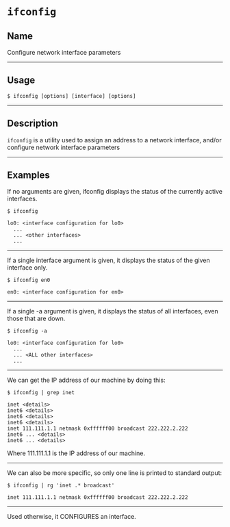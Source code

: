 # `ifconfig`

## Name
Configure network interface parameters

----
## Usage

```
$ ifconfig [options] [interface] [options]
```


----
## Description
`ifconfig` is a utility used to assign an address to a network interface, and/or configure network interface parameters




---
## Examples
If no arguments are given, ifconfig displays the status of the currently active interfaces.
```
$ ifconfig

lo0: <interface configuration for lo0>
  ...
  ... <other interfaces>
  ...
```

----
If a single interface argument is given, it displays the status of the given interface only.
```
$ ifconfig en0

en0: <interface configuration for en0>
```


----
If a single -a argument is given, it displays the status of all interfaces, even those that are down.
```
$ ifconfig -a

lo0: <interface configuration for lo0>
  ...
  ... <ALL other interfaces>
  ...
```

---
We can get the IP address of our machine by doing this:
```
$ ifconfig | grep inet

inet <details>
inet6 <details>
inet6 <details>
inet6 <details>
inet 111.111.1.1 netmask 0xffffff00 broadcast 222.222.2.222
inet6 ... <details>
inet6 ... <details>
```
Where 111.111.1.1 is the IP address of our machine.

----
We can also be more specific, so only one line is printed to standard output:
```
$ ifconfig | rg 'inet .* broadcast'

inet 111.111.1.1 netmask 0xffffff00 broadcast 222.222.2.222
```


---
Used otherwise, it CONFIGURES an interface.
